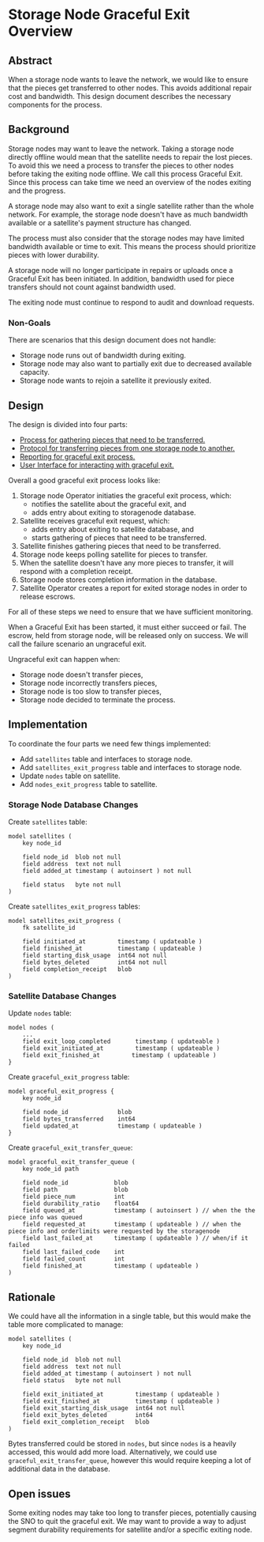 # Storage Node Graceful Exit Overview

## Abstract

When a storage node wants to leave the network, we would like to ensure that the pieces get transferred to other nodes. This avoids additional repair cost and bandwidth. This design document describes the necessary components for the process.

## Background

Storage nodes may want to leave the network. Taking a storage node directly offline would mean that the satellite needs to repair the lost pieces. To avoid this we need a process to transfer the pieces to other nodes before taking the exiting node offline. We call this process Graceful Exit. Since this process can take time we need an overview of the nodes exiting and the progress.

A storage node may also want to exit a single satellite rather than the whole network. For example, the storage node doesn't have as much bandwidth available or a satellite's payment structure has changed.

The process must also consider that the storage nodes may have limited bandwidth available or time to exit. This means the process should prioritize pieces with lower durability.

A storage node will no longer participate in repairs or uploads once a Graceful Exit has been initiated. In addition, bandwidth used for piece transfers should not count against bandwidth used.

The exiting node must continue to respond to audit and download requests.

### Non-Goals

There are scenarios that this design document does not handle:

- Storage node runs out of bandwidth during exiting.
- Storage node may also want to partially exit due to decreased available capacity.
- Storage node wants to rejoin a satellite it previously exited.

## Design

The design is divided into four parts:

- [Process for gathering pieces that need to be transferred.](pieces.md)
- [Protocol for transferring pieces from one storage node to another.](protocol.md)
- [Reporting for graceful exit process.](reports.md)
- [User Interface for interacting with graceful exit.](ui.md)

Overall a good graceful exit process looks like:

1. Storage node Operator initiaties the graceful exit process, which:
    - notifies the satellite about the graceful exit, and
    - adds entry about exiting to storagenode database.
2. Satellite receives graceful exit request, which:
    - adds entry about exiting to satellite database, and
    - starts gathering of pieces that need to be transferred.
3. Satellite finishes gathering pieces that need to be transferred.
4. Storage node keeps polling satellite for pieces to transfer.
5. When the satellite doesn't have any more pieces to transfer, it will respond with a completion receipt.
6. Storage node stores completion information in the database.
7. Satellite Operator creates a report for exited storage nodes in order to release escrows.

For all of these steps we need to ensure that we have sufficient monitoring.

When a Graceful Exit has been started, it must either succeed or fail. The escrow, held from storage node, will be released only on success. We will call the failure scenario an ungraceful exit.

Ungraceful exit can happen when:

- Storage node doesn't transfer pieces,
- Storage node incorrectly transfers pieces,
- Storage node is too slow to transfer pieces,
- Storage node decided to terminate the process.

## Implementation

To coordinate the four parts we need few things implemented:

- Add `satellites` table and interfaces to storage node.
- Add `satellites_exit_progress` table and interfaces to storage node.
- Update `nodes` table on satellite.
- Add `nodes_exit_progress` table to satellite.

### Storage Node Database Changes

Create `satellites` table:

```
model satellites (
    key node_id

    field node_id  blob not null
    field address  text not null
    field added_at timestamp ( autoinsert ) not null

    field status   byte not null
)
```

Create `satellites_exit_progress` tables:

```
model satellites_exit_progress (
    fk satellite_id 

    field initiated_at         timestamp ( updateable )
    field finished_at          timestamp ( updateable )
    field starting_disk_usage  int64 not null
    field bytes_deleted        int64 not null
    field completion_receipt   blob
)
```

### Satellite Database Changes

Update `nodes` table:

```
model nodes (
    ...
    field exit_loop_completed       timestamp ( updateable )
    field exit_initiated_at         timestamp ( updateable )
    field exit_finished_at         timestamp ( updateable )
}
```

Create `graceful_exit_progress` table:

```
model graceful_exit_progress {
    key node_id

    field node_id              blob
    field bytes_transferred    int64
    field updated_at           timestamp ( updateable )
}
```

Create `graceful_exit_transfer_queue`:

```
model graceful_exit_transfer_queue (
    key node_id path

    field node_id             blob
    field path                blob
    field piece_num           int
    field durability_ratio    float64
    field queued_at           timestamp ( autoinsert ) // when the the piece info was queued
    field requested_at        timestamp ( updateable ) // when the piece info and orderlimits were requested by the storagenode
    field last_failed_at      timestamp ( updateable ) // when/if it failed
    field last_failed_code    int
    field failed_count        int
    field finished_at         timestamp ( updateable )
)
```

## Rationale

We could have all the information in a single table, but this would make the table more complicated to manage:

```
model satellites (
    key node_id

    field node_id  blob not null
    field address  text not null
    field added_at timestamp ( autoinsert ) not null
    field status   byte not null

    field exit_initiated_at         timestamp ( updateable )
    field exit_finished_at          timestamp ( updateable )
    field exit_starting_disk_usage  int64 not null
    field exit_bytes_deleted        int64
    field exit_completion_receipt   blob
)
```

Bytes transferred could be stored in `nodes`, but since `nodes` is a heavily accessed, this would add more load. Alternatively, we could use `graceful_exit_transfer_queue`, however this would require keeping a lot of additional data in the database.

## Open issues

Some exiting nodes may take too long to transfer pieces, potentially causing the SNO to quit the graceful exit.  We may want to provide a way to adjust segment durability requirements for satellite and/or a specific exiting node.
